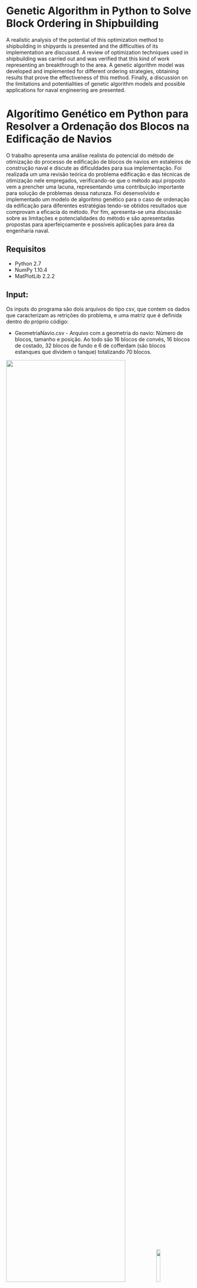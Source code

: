 # Genetic Algorithm in Python to Solve Block Ordering in Shipbuilding

A realistic analysis of the potential of this optimization method to shipbuilding in shipyards is presented and the difficulties of its implementation are discussed. A review of optimization techniques used in shipbuilding was carried out and was verified that this kind of work representing an breakthrough to the area. A genetic algorithm model was developed and implemented for different ordering strategies, obtaining results that prove the effectiveness of this method. Finally, a discussion on the limitations and potentialities of genetic algorithm models and possible applications for naval engineering are presented.

# Algorítimo Genético em Python para Resolver a Ordenação dos Blocos na Edificação de Navios

O trabalho apresenta uma análise realista do potencial do método de otimização do processo de edificação de blocos de navios em estaleiros de construção naval e discute as dificuldades para sua implementação. Foi realizada um uma revisão teórica do problema edificação e das técnicas de otimização nele empregados, verificando-se que o método aqui proposto vem a prencher uma lacuna, representando uma contribuição importante para solução de problemas dessa naturaza. Foi desenvolvido e implementado um modelo de algoritmo genético para o caso de ordenação da edificação para diferentes estratégias tendo-se obtidos resultados que comprovam a eficacia do método. Por fim, apresenta-se uma discussão sobre as limitações e potencialidades do método e são apresentadas propostas para aperfeiçoamente e possíveis aplicações para área da engenharia naval.

## Requisitos

* Python 2.7 
* NumPy 1.10.4
* MatPlotLib 2.2.2 

## Input:
Os inputs do programa são dois arquivos do tipo csv, que contem os dados que caracterizam as retrições do problema, e uma matriz que é definida dentro do próprio código:

* GeometriaNavio.csv - Arquivo com a geometria do navio: Número de blocos, tamanho e posição. Ao todo são 16 blocos
de convés, 16 blocos de costado, 32 blocos de fundo e 6 de cofferdam (são blocos estanques que dividem o tanque) totalizando 70 blocos.

<p float="left">
<img src="https://github.com/Lucas-Armand/genetic-algorithm/blob/master/img/ship.png" width="80%">
<img src="https://github.com/Lucas-Armand/genetic-algorithm/blob/master/img/ship_blocks.png" width="15%">
</p>

* EstructuralLoP.csv - Arquivo com as relações de precedência entre os blocos. Restrições físicas.
<img src="https://github.com/Lucas-Armand/genetic-algorithm/blob/master/img/ordenation.png"/>

* Matriz de correlação entre tempos de edificação: Representa interações positivas e negativas nos recursos utilizados para a construção dos blocos.

<img src="https://github.com/Lucas-Armand/genetic-algorithm/blob/master/img/time_correlation_matrix.png" width="45%">
<img src="https://github.com/Lucas-Armand/genetic-algorithm/blob/master/img/blocks_const.png" width="45%">

## Output:

O resultado do programa apresenta o tempo total de construção do návio em "unidades de tempo", com
